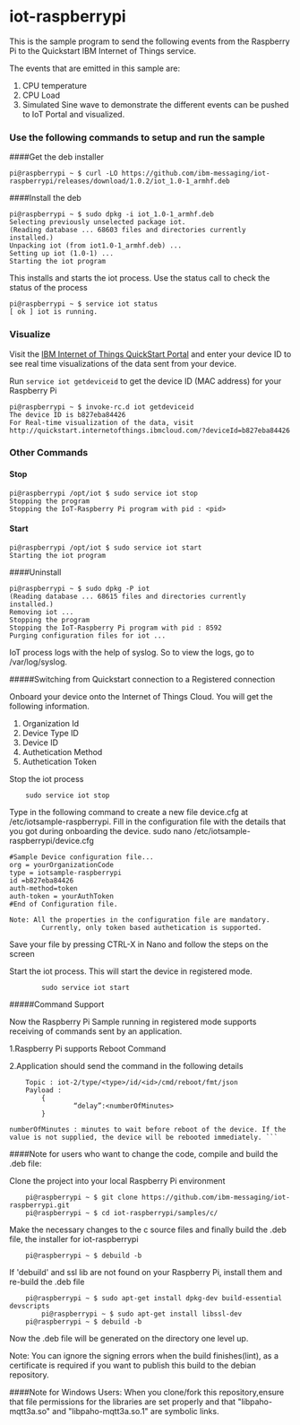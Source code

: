 iot-raspberrypi
===============
This is the sample program to send the following events from the Raspberry Pi to the Quickstart IBM Internet of Things service. 

The events that are emitted in this sample are:

1. CPU temperature
2. CPU Load
3. Simulated Sine wave to demonstrate the different events can be pushed to IoT Portal and visualized.

### Use the following commands to setup and run the sample


####Get the deb installer
```
pi@raspberrypi ~ $ curl -LO https://github.com/ibm-messaging/iot-raspberrypi/releases/download/1.0.2/iot_1.0-1_armhf.deb
```

####Install the deb
```
pi@raspberrypi ~ $ sudo dpkg -i iot_1.0-1_armhf.deb
Selecting previously unselected package iot.
(Reading database ... 68603 files and directories currently installed.)
Unpacking iot (from iot1.0-1_armhf.deb) ...
Setting up iot (1.0-1) ...
Starting the iot program
```

This installs and starts the iot process.  Use the status call to check the status of the process
```
pi@raspberrypi ~ $ service iot status
[ ok ] iot is running.
```



### Visualize

Visit the [IBM Internet of Things QuickStart Portal](http://quickstart.internetofthings.ibmcloud.com/) and enter your device ID to see real time visualizations of the data sent from your device.

Run `service iot getdeviceid` to get the device ID (MAC address) for your Raspberry Pi

```
pi@raspberrypi ~ $ invoke-rc.d iot getdeviceid
The device ID is b827eba84426
For Real-time visualization of the data, visit http://quickstart.internetofthings.ibmcloud.com/?deviceId=b827eba84426
```


### Other Commands

#### Stop
```
pi@raspberrypi /opt/iot $ sudo service iot stop
Stopping the program
Stopping the IoT-Raspberry Pi program with pid : <pid>
```

#### Start
```
pi@raspberrypi /opt/iot $ sudo service iot start
Starting the iot program
```

####Uninstall
```
pi@raspberrypi ~ $ sudo dpkg -P iot
(Reading database ... 68615 files and directories currently installed.)
Removing iot ...
Stopping the program
Stopping the IoT-Raspberry Pi program with pid : 8592
Purging configuration files for iot ...
```

IoT process logs with the help of syslog. So to view the logs, go to /var/log/syslog. 

#####Switching from Quickstart connection to a Registered connection

Onboard your device onto the Internet of Things Cloud. You will get the following information.

1. Organization Id
2. Device Type ID
3. Device ID
4. Authetication Method
5. Authetication Token


Stop the iot process
		
		sudo service iot stop

Type in the following command to create a new file device.cfg at /etc/iotsample-raspberrypi. Fill in the configuration file with the details that you got during onboarding the device.
sudo nano /etc/iotsample-raspberrypi/device.cfg

```	
#Sample Device configuration file...
org = yourOrganizationCode
type = iotsample-raspberrypi
id =b827eba84426
auth-method=token
auth-token = yourAuthToken
#End of Configuration file.	

Note: All the properties in the configuration file are mandatory.
		Currently, only token based authetication is supported. 
```
Save your file by pressing CTRL-X in Nano and follow the steps on the screen

Start the iot process. This will start the device in registered mode.

			sudo service iot start



#####Command Support

Now the Raspberry Pi Sample running in registered mode supports receiving of commands sent by an application. 

1.Raspberry Pi supports Reboot Command

2.Application should send the command in the following details
		
		Topic : iot-2/type/<type>/id/<id>/cmd/reboot/fmt/json 
		Payload : 
			{
    				“delay”:<numberOfMinutes>
			}

	numberOfMinutes : minutes to wait before reboot of the device. If the value is not supplied, the device will be rebooted immediately. ```


####Note for users who want to change the code, compile and build the .deb file:

Clone the project into your local Raspberry Pi environment
```
	pi@raspberrypi ~ $ git clone https://github.com/ibm-messaging/iot-raspberrypi.git
	pi@raspberrypi ~ $ cd iot-raspberrypi/samples/c/
```
Make the necessary changes to the c source files and finally build the .deb file, the installer for iot-raspberrypi
```
	pi@raspberrypi ~ $ debuild -b
```

If 'debuild' and ssl lib are not found on your Raspberry Pi, install them and re-build the .deb file
```
	pi@raspberrypi ~ $ sudo apt-get install dpkg-dev build-essential devscripts
        pi@raspberrypi ~ $ sudo apt-get install libssl-dev
	pi@raspberrypi ~ $ debuild -b
```

Now the .deb file will be generated on the directory one level up.

Note: You can ignore the signing errors when the build finishes(lint), as a certificate is required if you want to publish this build to the debian repository. 

####Note for Windows Users:
When you clone/fork this repository,ensure that file permissions for the libraries are set properly and that  "libpaho-mqtt3a.so" and "libpaho-mqtt3a.so.1" are symbolic links. 
